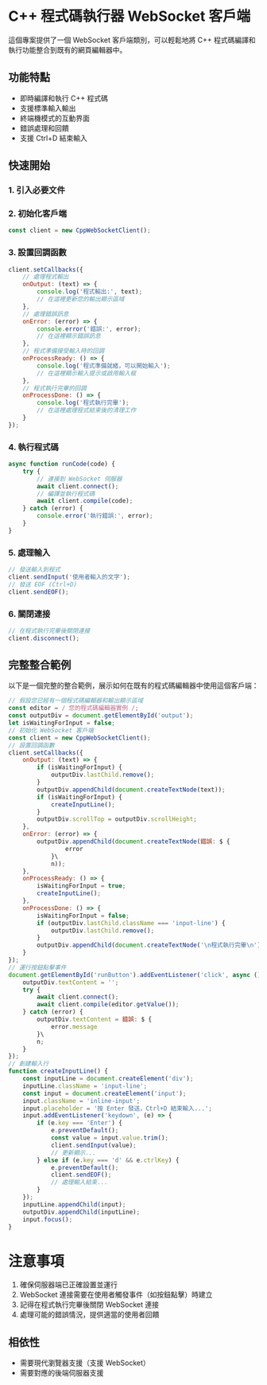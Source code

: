# C++ 程式碼執行器 WebSocket 客戶端

這個專案提供了一個 WebSocket 客戶端類別，可以輕鬆地將 C++ 程式碼編譯和執行功能整合到既有的網頁編輯器中。

## 功能特點

- 即時編譯和執行 C++ 程式碼
- 支援標準輸入輸出
- 終端機模式的互動界面
- 錯誤處理和回饋
- 支援 Ctrl+D 結束輸入

## 快速開始

### 1. 引入必要文件
<!-- 在 HTML 中引入 WebSocket 客戶端 -->
<script src="websocket-client.js"></script>

### 2. 初始化客戶端

```javascript
const client = new CppWebSocketClient();
```

### 3. 設置回調函數
```javascript
client.setCallbacks({
    // 處理程式輸出
    onOutput: (text) => {
        console.log('程式輸出:', text);
        // 在這裡更新您的輸出顯示區域
    },
    // 處理錯誤訊息
    onError: (error) => {
        console.error('錯誤:', error);
        // 在這裡顯示錯誤訊息
    },
    // 程式準備接受輸入時的回調
    onProcessReady: () => {
        console.log('程式準備就緒，可以開始輸入');
        // 在這裡顯示輸入提示或啟用輸入框
    },
    // 程式執行完畢的回調
    onProcessDone: () => {
        console.log('程式執行完畢');
        // 在這裡處理程式結束後的清理工作
    }
});
```


### 4. 執行程式碼
```javascript
async function runCode(code) {
    try {
        // 連接到 WebSocket 伺服器
        await client.connect();
        // 編譯並執行程式碼
        await client.compile(code);
    } catch (error) {
        console.error('執行錯誤:', error);
    }
}
```

### 5. 處理輸入
```javascript
// 發送輸入到程式
client.sendInput('使用者輸入的文字');
// 發送 EOF (Ctrl+D)
client.sendEOF();
```


### 6. 關閉連接
```javascript
// 在程式執行完畢後關閉連接
client.disconnect();
```


## 完整整合範例

以下是一個完整的整合範例，展示如何在既有的程式碼編輯器中使用這個客戶端：
```javascript
// 假設您已經有一個程式碼編輯器和輸出顯示區域
const editor = / 您的程式碼編輯器實例 /;
const outputDiv = document.getElementById('output');
let isWaitingForInput = false;
// 初始化 WebSocket 客戶端
const client = new CppWebSocketClient();
// 設置回調函數
client.setCallbacks({
    onOutput: (text) => {
        if (isWaitingForInput) {
            outputDiv.lastChild.remove();
        }
        outputDiv.appendChild(document.createTextNode(text));
        if (isWaitingForInput) {
            createInputLine();
        }
        outputDiv.scrollTop = outputDiv.scrollHeight;
    },
    onError: (error) => {
        outputDiv.appendChild(document.createTextNode(錯誤: $ {
                error
            }\
            n));
    },
    onProcessReady: () => {
        isWaitingForInput = true;
        createInputLine();
    },
    onProcessDone: () => {
        isWaitingForInput = false;
        if (outputDiv.lastChild.className === 'input-line') {
            outputDiv.lastChild.remove();
        }
        outputDiv.appendChild(document.createTextNode('\n程式執行完畢\n'));
    }
});
// 運行按鈕點擊事件
document.getElementById('runButton').addEventListener('click', async () => {
    outputDiv.textContent = '';
    try {
        await client.connect();
        await client.compile(editor.getValue());
    } catch (error) {
        outputDiv.textContent = 錯誤: $ {
            error.message
        }\
        n;
    }
});
// 創建輸入行
function createInputLine() {
    const inputLine = document.createElement('div');
    inputLine.className = 'input-line';
    const input = document.createElement('input');
    input.className = 'inline-input';
    input.placeholder = '按 Enter 發送，Ctrl+D 結束輸入...';
    input.addEventListener('keydown', (e) => {
        if (e.key === 'Enter') {
            e.preventDefault();
            const value = input.value.trim();
            client.sendInput(value);
            // 更新顯示...
        } else if (e.key === 'd' && e.ctrlKey) {
            e.preventDefault();
            client.sendEOF();
            // 處理輸入結束...
        }
    });
    inputLine.appendChild(input);
    outputDiv.appendChild(inputLine);
    input.focus();
}
```

# 注意事項

1. 確保伺服器端已正確設置並運行
2. WebSocket 連接需要在使用者觸發事件（如按鈕點擊）時建立
3. 記得在程式執行完畢後關閉 WebSocket 連接
4. 處理可能的錯誤情況，提供適當的使用者回饋

## 相依性

- 需要現代瀏覽器支援（支援 WebSocket）
- 需要對應的後端伺服器支援
